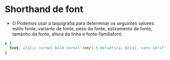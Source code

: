 # Shorthand de font

* O Podemos usar a taquigrafia para determinar os seguintes valores: estilo fonte, variante de fonte, peso de fonte, estiramento de fonte, tamanho da fonte, altura da linha e fonte-famíliafont.

``` css
p {
  font: italic normal bold normal 3em/1.5 Helvetica, Arial, sans-serif;
}
```